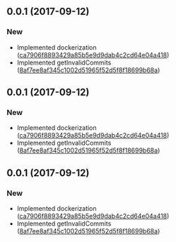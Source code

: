 <a name="0.0.1"></a>
## 0.0.1 (2017-09-12)


### New

* Implemented dockerization ([ca7906f8893429a85b5e9d9dab4c2cd64e04a418](https://github.com/madoos/node-commit-validator/commit/ca7906f8893429a85b5e9d9dab4c2cd64e04a418))
* Implemented getInvalidCommits ([8af7ee8af345c1002d51965f52d5f8f18699b68a](https://github.com/madoos/node-commit-validator/commit/8af7ee8af345c1002d51965f52d5f8f18699b68a))



<a name="0.0.1"></a>
## 0.0.1 (2017-09-12)


### New

* Implemented dockerization ([ca7906f8893429a85b5e9d9dab4c2cd64e04a418](https://github.com/madoos/node-commit-validator/commit/ca7906f8893429a85b5e9d9dab4c2cd64e04a418))
* Implemented getInvalidCommits ([8af7ee8af345c1002d51965f52d5f8f18699b68a](https://github.com/madoos/node-commit-validator/commit/8af7ee8af345c1002d51965f52d5f8f18699b68a))



<a name="0.0.1"></a>
## 0.0.1 (2017-09-12)


### New

* Implemented dockerization ([ca7906f8893429a85b5e9d9dab4c2cd64e04a418](https://github.com/madoos/node-commit-validator/commit/ca7906f8893429a85b5e9d9dab4c2cd64e04a418))
* Implemented getInvalidCommits ([8af7ee8af345c1002d51965f52d5f8f18699b68a](https://github.com/madoos/node-commit-validator/commit/8af7ee8af345c1002d51965f52d5f8f18699b68a))



